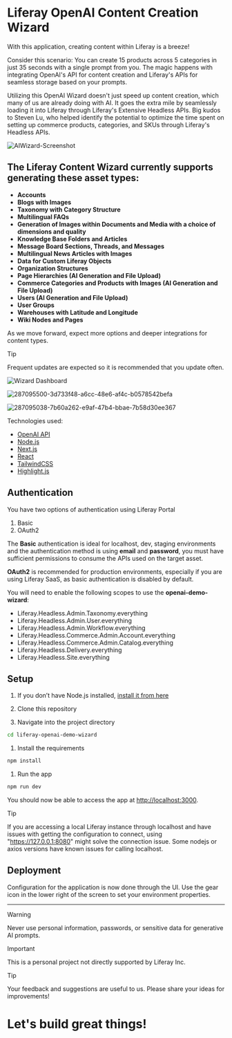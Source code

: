 # Liferay OpenAI Content Creation Wizard 

With this application, creating content within Liferay is a breeze!

Consider this scenario: You can create 15 products across 5 categories in just 35 seconds with a single prompt from you. The magic happens with integrating OpenAI's API for content creation and Liferay's APIs for seamless storage based on your prompts.

Utilizing this OpenAI Wizard doesn't just speed up content creation, which many of us are already doing with AI. It goes the extra mile by seamlessly loading it into Liferay through Liferay's Extensive Headless APIs. Big kudos to Steven Lu, who helped identify the potential to optimize the time spent on setting up commerce products, categories, and SKUs through Liferay's Headless APIs.
  
![AIWizard-Screenshot](https://github.com/weskempa-liferay/liferay-openai-demo-wizard/assets/68334638/eafd4327-492c-4fcf-81e8-2d3abfa9f8f7)

## The Liferay Content Wizard currently supports generating these asset types: 

- **Accounts**
- **Blogs with Images**
- **Taxonomy with Category Structure**
- **Multilingual FAQs**
- **Generation of Images within Documents and Media with a choice of dimensions and quality**
- **Knowledge Base Folders and Articles**
- **Message Board Sections, Threads, and Messages**
- **Multilingual News Articles with Images**
- **Data for Custom Liferay Objects**
- **Organization Structures**
- **Page Hierarchies (AI Generation and File Upload)**
- **Commerce Categories and Products with Images (AI Generation and File Upload)**
- **Users (AI Generation and File Upload)**
- **User Groups**
- **Warehouses with Latitude and Longitude**
- **Wiki Nodes and Pages**

As we move forward, expect more options and deeper integrations for content types.

> [!TIP]
> Frequent updates are expected so it is recommended that you update often. 

![Wizard Dashboard](https://github.com/weskempa-liferay/liferay-openai-demo-wizard/assets/68334638/5f4f6f98-24c5-4785-8ac8-da12b75661da)

![287095500-3d733f48-a6cc-48e6-af4c-b0578542befa](https://github.com/weskempa-liferay/liferay-openai-demo-wizard/assets/68334638/de136608-8e95-4a74-bc16-08506570d7b9)

![287095038-7b60a262-e9af-47b4-bbae-7b58d30ee367](https://github.com/weskempa-liferay/liferay-openai-demo-wizard/assets/68334638/e7ed2ee8-a369-41da-aae2-deccf4c97b48)


Technologies used:

- [OpenAI API](https://openai.com/api/)
- [Node.js](https://nodejs.org/en/)
- [Next.js](https://nextjs.org/)
- [React](https://reactjs.org/)
- [TailwindCSS](https://tailwindcss.com/)
- [Highlight.js](https://highlightjs.org/)

## Authentication

You have two options of authentication using Liferay Portal

1. Basic
2. OAuth2

The **Basic** authentication is ideal for localhost, dev, staging environments and the authentication method is using **email** and **password**, you must have sufficient permissions to consume the APIs used on the target asset.

**OAuth2** is recommended for production environments, especially if you are using Liferay SaaS, as basic authentication is disabled by default.

You will need to enable the following scopes to use the **openai-demo-wizard**:

- Liferay.Headless.Admin.Taxonomy.everything
- Liferay.Headless.Admin.User.everything
- Liferay.Headless.Admin.Workflow.everything
- Liferay.Headless.Commerce.Admin.Account.everything
- Liferay.Headless.Commerce.Admin.Catalog.everything
- Liferay.Headless.Delivery.everything
- Liferay.Headless.Site.everything


## Setup

1. If you don’t have Node.js installed, [install it from here](https://nodejs.org/en/)

1. Clone this repository

1. Navigate into the project directory

```bash
cd liferay-openai-demo-wizard
```  

1. Install the requirements

```bash
npm install
```

1. Run the app

```bash
npm run dev
```

You should now be able to access the app at [http://localhost:3000](http://localhost:3000). 

> [!TIP]
> If you are accessing a local Liferay instance through localhost and have issues with getting the configuration to connect, using "https://127.0.0.1:8080" might solve the connection issue. Some nodejs or axios versions have known issues for calling localhost.

## Deployment

Configuration for the application is now done through the UI. Use the gear icon in the lower right of the screen to set your environment properties.

---

> [!WARNING]
> Never use personal information, passwords, or sensitive data for generative AI prompts.

> [!IMPORTANT]
> This is a personal project not directly supported by Liferay Inc.

> [!TIP]
> Your feedback and suggestions are useful to us. Please share your ideas for improvements!

# Let's build great things!
